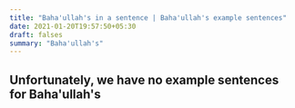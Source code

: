 ```yaml
---
title: "Baha'ullah's in a sentence | Baha'ullah's example sentences"
date: 2021-01-20T19:57:50+05:30
draft: falses
summary: "Baha'ullah's"
---
```

## Unfortunately, we have no example sentences for Baha'ullah's                 
